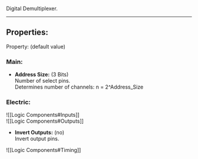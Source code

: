 Digital Demultiplexer.

---

## Properties:
Property: (default value)

### Main:
- **Address Size:** (3 Bits)<br>
   Number of select pins.<br>
   Determines number of channels: n = 2^Address_Size<br>

### Electric:
![[Logic Components#Inputs]]<br>
![[Logic Components#Outputs]]<br>
- **Invert Outputs:** (no)<br>
   Invert output pins.<br>

![[Logic Components#Timing]]<br>
